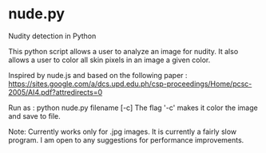 nude.py
=======

Nudity detection in Python

This python script allows a user to analyze an image for nudity. 
It also allows a user to color all skin pixels in an image a given color. 

Inspired by nude.js and based on the following paper : 
https://sites.google.com/a/dcs.upd.edu.ph/csp-proceedings/Home/pcsc-2005/AI4.pdf?attredirects=0


Run as : python nude.py filename [-c]
The flag '-c' makes it color the image and save to file. 

Note:
Currently works only for .jpg images.
It is currently a fairly slow program. I am open to any suggestions for performance improvements.
